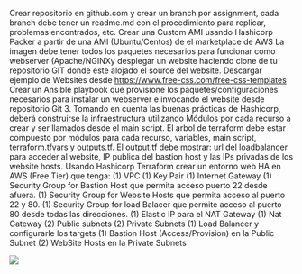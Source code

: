 Crear repositorio en github.com y crear un branch por assignment, cada branch debe tener un readme.md con el procedimiento para replicar, problemas encontrados, etc.
Crear una Custom AMI usando Hashicorp Packer a partir de una AMI (Ubuntu/Centos) de el marketplace de AWS
La imagen debe tener todos los paquetes necesarios para funcionar como webserver (Apache/NGINXy desplegar un website haciendo clone de tu repositorio GIT donde este alojado el source del website.
Descargar ejemplo de Websites desde https://www.free-css.com/free-css-templates 
Crear un Ansible playbook que provisione los paquetes/configuraciones necesarios para instalar un webserver e invocando el website desde repositorio Git
3.	Tomando en cuenta las buenas prácticas de Hashicorp, deberá construirse la infraestructura utilizando Módulos por cada recurso a crear y ser llamados desde el main script. El arbol de terraform debe estar compuesto por módulos para cada recurso, variables, main script, terraform.tfvars y outputs.tf.
El output.tf debe mostrar: url del loadbalancer para acceder al website, IP publica del bastion host y las IPs privadas de los website hosts. 
Usando Hashicorp Terraform crear un entorno web HA en AWS (Free Tier) que tenga:
(1) VPC
(1) Key Pair
(1) Internet Gateway
(1) Security Group for Bastion Host que permita acceso puerto 22 desde afuera.
(1) Security Group for Website Hosts que permita acceso al puerto 22 y 80.
(1) Security Group for load Balacer que permite acceso al puerto 80 desde todas las direcciones.
(1) Elastic IP para el NAT Gateway
(1) Nat Gateway
(2) Public subnets
(2) Private Subnets
(1) Load Balancer y configurarle los targets
(1) Bastion Host (Access/Provision) en la Public Subnet
(2)  WebSite Hosts en la Private Subnets

![](https://imgur.com/LOn01e3)
